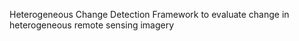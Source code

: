 Heterogeneous Change Detection
Framework to evaluate change in heterogeneous remote sensing imagery
